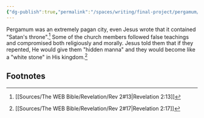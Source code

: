 ```yaml
---
{"dg-publish":true,"permalink":"/spaces/writing/final-project/pergamum/","noteIcon":1}
---
```


Pergamum was an extremely pagan city, even Jesus wrote that it contained "Satan's throne".[^1] Some of the church members followed false teachings and compromised both religiously and morally. Jesus told them that if they repented, He would give them "hidden manna" and they would become like a "white stone" in His kingdom.[^2]
## Footnotes
[^1]: [[Sources/The WEB Bible/Revelation/Rev 2#13\|Revelation 2:13]]
[^2]: [[Sources/The WEB Bible/Revelation/Rev 2#17\|Revelation 2:17]]
